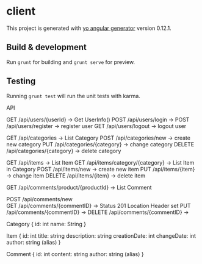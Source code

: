 # client

This project is generated with [yo angular generator](https://github.com/yeoman/generator-angular)
version 0.12.1.

## Build & development

Run `grunt` for building and `grunt serve` for preview.

## Testing

Running `grunt test` will run the unit tests with karma.


API

GET /api/users/{userId}             -> Get UserInfo()
POST /api/users/login               -> 
POST /api/users/register 	        -> register user
GET /api/users/logout				-> logout user

GET 	/api/categories             -> List Category
POST	/api/categories/new			-> create new category
PUT		/api/categories/{category}	-> change category
DELETE	/api/categories/{category}	-> delete category

GET 	/api/items                      -> List Item 
GET 	/api/items/category/{category}          -> List Item in Category
POST	/api/items/new				-> create new item
PUT		/api/items/{item}			-> change item
DELETE 	/api/items/{item}			-> delete item

GET /api/comments/product/{productId}   -> List Comment

POST    /api/comments/new             
GET     /api/comments/{commentID} -> Status 201 Location Header set
PUT     /api/comments/{commentID} -> 
DELETE  /api/comments/{commentID} -> 

Category {
    id: int
    name: String
}

Item {
    id: int
    title: string
    description: string
    creationDate: int
    changeDate: int
    author: string (alias)
}

Comment {
    id: int
    content: string
    author: string (alias)
}